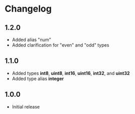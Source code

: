 Changelog
=========
1.2.0
-----
- Added alias "num"
- Added clarification for "even" and "odd" types

1.1.0
-----
- Added types **int8**, **uint8**, **int16**, **uint16**, **int32**, and **uint32**
- Added type alias **integer**

1.0.0
-----
- Initial release
